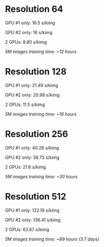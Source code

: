 # Resolution 64
GPU #1 only:
16.5 s/kimg

GPU #2 only:
16 s/kimg

2 GPUs:
8.80 s/kimg

*5M images training time: ~12 hours*

# Resolution 128
GPU #1 only:
21.49 s/kimg

GPU #2 only:
20.98 s/kimg

2 GPUs:
11.5 s/kimg

*5M images training time: ~16 hours*

# Resolution 256
GPU #1 only:
40.28 s/kimg

GPU #2 only:
36.73 s/kimg

2 GPUs:
21.6 s/kimg

*5M images training time: ~30 hours*

# Resolution 512
GPU #1 only:
122.19 s/kimg

GPU #2 only:
136.41 s/kimg

2 GPUs:
63.87 s/kimg

*5M images training time: ~89 hours (3.7 days)*